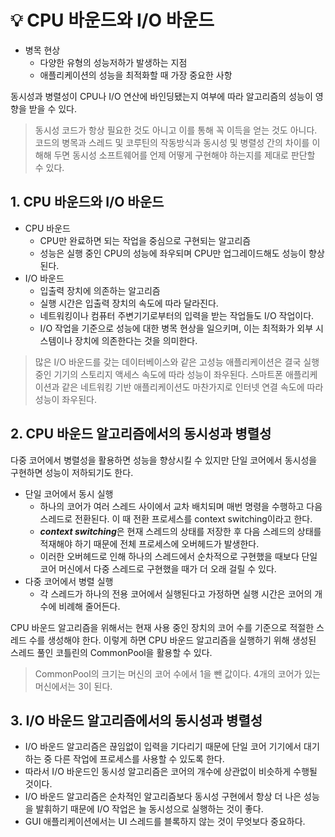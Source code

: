 # :bulb: CPU 바운드와 I/O 바운드
- 병목 현상
  - 다양한 유형의 성능저하가 발생하는 지점
  - 애플리케이션의 성능을 최적화할 때 가장 중요한 사항

동시성과 병렬성이 CPU나 I/O 연산에 바인딩됐는지 여부에 따라 알고리즘의 성능이 영향을 받을 수 있다.

> 동시성 코드가 항상 필요한 것도 아니고 이를 통해 꼭 이득을 얻는 것도 아니다. 코드의 병목과 스레드 및 코루틴의 작동방식과 동시성 및 병렬성 간의 차이를 이해해 두면 동시성 소프트웨어를 언제 어떻게 구현해야 하는지를 제대로 판단할 수 있다.

## 1. CPU 바운드와 I/O 바운드
- CPU 바운드
  - CPU만 완료하면 되는 작업을 중심으로 구현되는 알고리즘
  - 성능은 실행 중인 CPU의 성능에 좌우되며 CPU만 업그레이드해도 성능이 향상된다.
- I/O 바운드
  - 입출력 장치에 의존하는 알고리즘
  - 실행 시간은 입출력 장치의 속도에 따라 달라진다.
  - 네트워킹이나 컴퓨터 주변기기로부터의 입력을 받는 작업들도 I/O 작업이다.
  - I/O 작업을 기준으로 성능에 대한 병목 현상을 일으키며, 이는 최적화가 외부 시스템이나 장치에 의존한다는 것을 의미한다.

> 많은 I/O 바운드를 갖는 데이터베이스와 같은 고성능 애플리케이션은 결국 실행 중인 기기의 스토리지 액세스 속도에 따라 성능이 좌우된다. 스마트폰 애플리케이션과 같은 네트워킹 기반 애플리케이션도 마찬가지로 인터넷 연결 속도에 따라 성능이 좌우된다.

## 2. CPU 바운드 알고리즘에서의 동시성과 병렬성
다중 코어에서 병렬성을 활용하면 성능을 향상시킬 수 있지만 단일 코어에서 동시성을 구현하면 성능이 저하되기도 한다.

- 단일 코어에서 동시 실행
  - 하나의 코어가 여러 스레드 사이에서 교차 배치되며 매번 명령을 수행하고 다음 스레드로 전환된다. 이 때 전환 프로세스를 context switching이라고 한다.
  - ***context switching***은 현재 스레드의 상태를 저장한 후 다음 스레드의 상태를 적재해야 하기 때문에 전체 프로세스에 오버헤드가 발생한다.
  - 이러한 오버헤드로 인해 하나의 스레드에서 순차적으로 구현했을 때보다 단일 코어 머신에서 다중 스레드로 구현했을 때가 더 오래 걸릴 수 있다.
- 다중 코어에서 병렬 실행
  - 각 스레드가 하나의 전용 코어에서 실행된다고 가정하면 실행 시간은 코어의 개수에 비례해 줄어든다.

CPU 바운드 알고리즘을 위해서는 현재 사용 중인 장치의 코어 수를 기준으로 적절한 스레드 수를 생성해야 한다. 이렇게 하면 CPU 바운드 알고리즘을 실행하기 위해 생성된 스레드 풀인 코틀린의 CommonPool을 활용할 수 있다.

> CommonPool의 크기는 머신의 코어 수에서 1을 뺀 값이다. 4개의 코어가 있는 머신에서는 3이 된다.

## 3. I/O 바운드 알고리즘에서의 동시성과 병렬성

- I/O 바운드 알고리즘은 끊임없이 입력을 기다리기 때문에 단일 코어 기기에서 대기하는 중 다른 작업에 프로세스를 사용할 수 있도록 한다.
- 따라서 I/O 바운드인 동시성 알고리즘은 코어의 개수에 상관없이 비슷하게 수행될 것이다.
- I/O 바운드 알고리즘은 순차적인 알고리즘보다 동시성 구현에서 항상 더 나은 성능을 발휘하기 때문에 I/O 작업은 늘 동시성으로 실행하는 것이 좋다.
- GUI 애플리케이션에서는 UI 스레드를 블록하지 않는 것이 무엇보다 중요하다.
